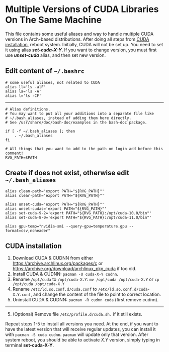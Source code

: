 # Multiple Versions of CUDA Libraries On The Same Machine

This file contains some useful aliases and way to handle multiple CUDA versions in Arch-based distributions.
After doing all steps from [CUDA installation](#cuda-installation), reboot system. Initially, CUDA will not be set up. 
You need to set it using alias **_set-cuda-X-Y_**. 
If you want to change version, you must first use **_unset-cuda_** alias, and then set new version.

## Edit content of `~/.bashrc`

```
# some useful aliases, not related to CUDA
alias ll='ls -alF'
alias la='ls -A'
alias l='ls -CF'
```

-------------------

```
# Alias definitions.
# You may want to put all your additions into a separate file like
# ~/.bash_aliases, instead of adding them here directly.
# See /usr/share/doc/bash-doc/examples in the bash-doc package.

if [ -f ~/.bash_aliases ]; then
    . ~/.bash_aliases
fi

# All things that you want to add to the path on login add before this comment!
RVG_PATH=$PATH
```

## Create if does not exist, otherwise edit `~/.bash_aliases`

```
alias clean-path='export PATH="${RVG_PATH}"'  
alias clear-path='export PATH="${RVG_PATH}"'  
  
alias unset-cuda='export PATH="${RVG_PATH}"'  
alias unset-cudas='export PATH="${RVG_PATH}"'  
alias set-cuda-9-2='export PATH="${RVG_PATH}:/opt/cuda-10.0/bin"'  
alias set-cuda-8-0='export PATH="${RVG_PATH}:/opt/cuda-11.0/bin"'
  
alias gpu-temp="nvidia-smi --query-gpu=temperature.gpu --format=csv,noheader"  
```


## CUDA installation

1. Download CUDA & CUDNN from either https://archive.archlinux.org/packages/c or https://archive.org/download/archlinux_pkg_cuda if too old.
2. Install CUDA & CUDNN: `pacman -U cuda-X-Y cudnn`.
3. Rename `/opt/cuda` to `/opt/cuda-X.Y`: `mv /opt/cuda /opt/cuda-X.Y` or `cp /opt/cuda /opt/cuda-X.Y`
4. Rename `/etc/ld.so.conf.d/cuda.conf` to `/etc/ld.so.conf.d/cuda-X.Y.conf`, and change the content of the file to point to correct location.
5. Uninstall CUDA & CUDNN: `pacman -R cudnn cuda` (first remove cudnn).

----------------
5. (Optional) Remove file `/etc/profile.d/cuda.sh.` if it still exists.


Repeat steps 1-5 to install all versions you need. At the end, if you want to have the latest version that will receive regular updates, you can install it with `pacman -S cuda cudnn`. `pacman` will update only that version.
After system reboot, you should be able to activate *X.Y* version, simply typing in terminal **set-cuda-X-Y**.
